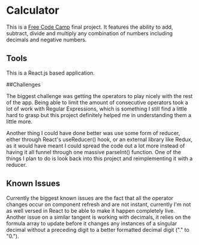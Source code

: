 # Calculator

This is a [Free Code Camp](https://www.freecodecamp.org/) final project. It features the ability to add, subtract, 
divide and multiply any combination of numbers including decimals and negative numbers.


## Tools

This is a React.js based application.

##Challenges

The biggest challenge was getting the operators to play nicely with the rest of the app. Being able to limit the amount 
of consecutive operators took a lot of work with Regular Expressions, which is something I still find a little hard to 
grasp but this project definitely helped me in understanding them a little more.

Another thing I could have done better was use some form of reducer, either through React's useReducer() hook, or an
external library like Redux, as it would have meant I could spread the code out a lot more instead of having it all 
funnel through one massive parseInt() function. One of the things I plan to do is look back into this project and 
reimplementing it with a reducer.

## Known Issues

Currently the biggest known issues are the fact that all the operator changes occur on component refresh and are not 
instant, currently I'm not as well versed in React to be able to make it happen completely live. Another issue on a 
similar tangent is working with decimals, it relies on the formula array to update before it changes any instances of a 
singular decimal without a preceding digit to a better formatted decimal digit ("." to "0.").